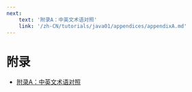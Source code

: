 ```yaml
---
next:
    text: '附录A：中英文术语对照'
    link: '/zh-CN/tutorials/java01/appendices/appendixA.md'
---
```


# 附录
- [附录A：中英文术语对照](appendixA.md)
